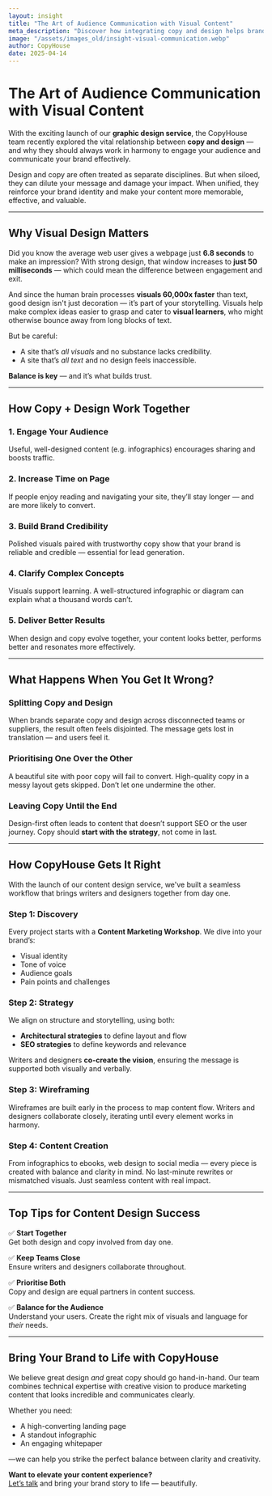 ```yaml
---
layout: insight
title: "The Art of Audience Communication with Visual Content"
meta_description: "Discover how integrating copy and design helps brands communicate clearly, build trust, and create content that connects and converts."
image: "/assets/images_old/insight-visual-communication.webp"
author: CopyHouse
date: 2025-04-14
---
```


# The Art of Audience Communication with Visual Content

With the exciting launch of our **graphic design service**, the CopyHouse team recently explored the vital relationship between **copy and design** — and why they should always work in harmony to engage your audience and communicate your brand effectively.

Design and copy are often treated as separate disciplines. But when siloed, they can dilute your message and damage your impact. When unified, they reinforce your brand identity and make your content more memorable, effective, and valuable.

---

## Why Visual Design Matters

Did you know the average web user gives a webpage just **6.8 seconds** to make an impression? With strong design, that window increases to **just 50 milliseconds** — which could mean the difference between engagement and exit.

And since the human brain processes **visuals 60,000x faster** than text, good design isn't just decoration — it’s part of your storytelling. Visuals help make complex ideas easier to grasp and cater to **visual learners**, who might otherwise bounce away from long blocks of text.

But be careful: 
- A site that’s *all visuals* and no substance lacks credibility.  
- A site that’s *all text* and no design feels inaccessible.  

**Balance is key** — and it’s what builds trust.

---

## How Copy + Design Work Together

### 1. Engage Your Audience  
Useful, well-designed content (e.g. infographics) encourages sharing and boosts traffic.

### 2. Increase Time on Page  
If people enjoy reading and navigating your site, they’ll stay longer — and are more likely to convert.

### 3. Build Brand Credibility  
Polished visuals paired with trustworthy copy show that your brand is reliable and credible — essential for lead generation.

### 4. Clarify Complex Concepts  
Visuals support learning. A well-structured infographic or diagram can explain what a thousand words can’t.

### 5. Deliver Better Results  
When design and copy evolve together, your content looks better, performs better and resonates more effectively.

---

## What Happens When You Get It Wrong?

### Splitting Copy and Design  
When brands separate copy and design across disconnected teams or suppliers, the result often feels disjointed. The message gets lost in translation — and users feel it.

### Prioritising One Over the Other  
A beautiful site with poor copy will fail to convert. High-quality copy in a messy layout gets skipped. Don’t let one undermine the other.

### Leaving Copy Until the End  
Design-first often leads to content that doesn’t support SEO or the user journey. Copy should **start with the strategy**, not come in last.

---

## How CopyHouse Gets It Right

With the launch of our content design service, we've built a seamless workflow that brings writers and designers together from day one.

### Step 1: Discovery  
Every project starts with a **Content Marketing Workshop**. We dive into your brand’s:
- Visual identity  
- Tone of voice  
- Audience goals  
- Pain points and challenges

### Step 2: Strategy  
We align on structure and storytelling, using both:
- **Architectural strategies** to define layout and flow
- **SEO strategies** to define keywords and relevance

Writers and designers **co-create the vision**, ensuring the message is supported both visually and verbally.

### Step 3: Wireframing  
Wireframes are built early in the process to map content flow. Writers and designers collaborate closely, iterating until every element works in harmony.

### Step 4: Content Creation  
From infographics to ebooks, web design to social media — every piece is created with balance and clarity in mind. No last-minute rewrites or mismatched visuals. Just seamless content with real impact.

---

## Top Tips for Content Design Success

✅ **Start Together**  
Get both design and copy involved from day one.

✅ **Keep Teams Close**  
Ensure writers and designers collaborate throughout.

✅ **Prioritise Both**  
Copy and design are equal partners in content success.

✅ **Balance for the Audience**  
Understand your users. Create the right mix of visuals and language for *their* needs.

---

## Bring Your Brand to Life with CopyHouse

We believe great design *and* great copy should go hand-in-hand. Our team combines technical expertise with creative vision to produce marketing content that looks incredible and communicates clearly.

Whether you need:
- A high-converting landing page  
- A standout infographic  
- An engaging whitepaper  

—we can help you strike the perfect balance between clarity and creativity.

**Want to elevate your content experience?**  
[Let’s talk](https://www.copyhouse.io/contact) and bring your brand story to life — beautifully.
